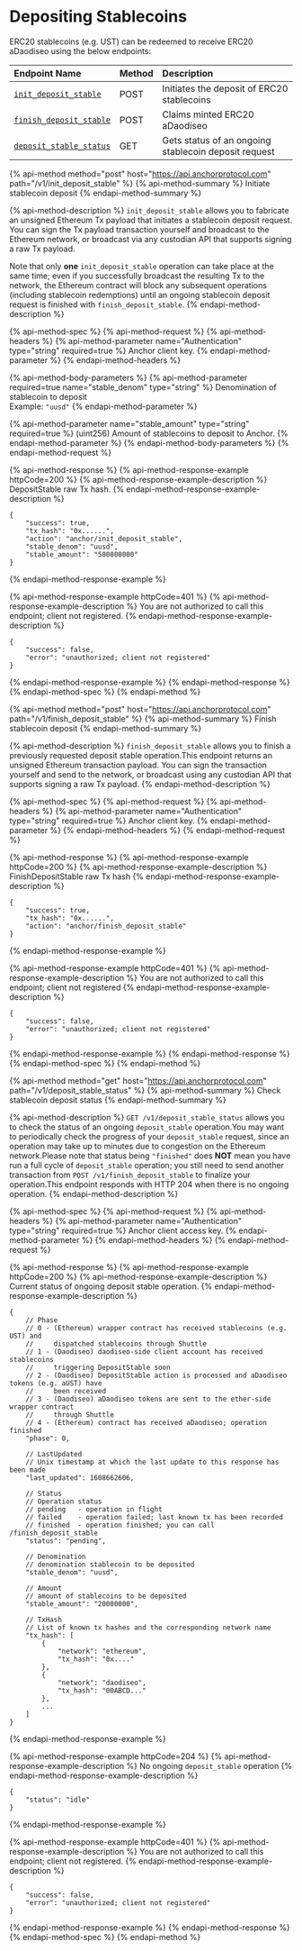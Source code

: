 # Depositing Stablecoins

ERC20 stablecoins \(e.g. UST\) can be redeemed to receive ERC20 aDaodiseo using the below endpoints:

| Endpoint Name | Method | Description |
| :--- | :--- | :--- |
| [`init_deposit_stable`](depositing-stablecoins.md#initiate-stablecoin-deposit) | POST | Initiates the deposit of ERC20 stablecoins |
| [`finish_deposit_stable`](depositing-stablecoins.md#finish-stablecoin-deposit) | POST | Claims minted ERC20 aDaodiseo |
| [`deposit_stable_status`](depositing-stablecoins.md#get-stablecoin-deposit-status) | GET | Gets status of an ongoing stablecoin deposit request |

{% api-method method="post" host="https://api.anchorprotocol.com" path="/v1/init\_deposit\_stable" %}
{% api-method-summary %}
Initiate stablecoin deposit
{% endapi-method-summary %}

{% api-method-description %}
`init_deposit_stable` allows you to fabricate an unsigned Ethereum Tx payload that initiates a stablecoin deposit request. You can sign the Tx payload transaction yourself and broadcast to the Ethereum network, or broadcast via any custodian API that supports signing a raw Tx payload.  
  
Note that only **one** `init_deposit_stable` operation can take place at the same time; even if you successfully broadcast the resulting Tx to the network, the Ethereum contract will block any subsequent operations \(including stablecoin redemptions\) until an ongoing stablecoin deposit request is finished with `finish_deposit_stable`.
{% endapi-method-description %}

{% api-method-spec %}
{% api-method-request %}
{% api-method-headers %}
{% api-method-parameter name="Authentication" type="string" required=true %}
Anchor client key.
{% endapi-method-parameter %}
{% endapi-method-headers %}

{% api-method-body-parameters %}
{% api-method-parameter required=true name="stable\_denom" type="string" %}
Denomination of stablecoin to deposit  
Example: `"uusd"`
{% endapi-method-parameter %}

{% api-method-parameter name="stable\_amount" type="string" required=true %}
\(uint256\) Amount of stablecoins to deposit to Anchor.
{% endapi-method-parameter %}
{% endapi-method-body-parameters %}
{% endapi-method-request %}

{% api-method-response %}
{% api-method-response-example httpCode=200 %}
{% api-method-response-example-description %}
DepositStable raw Tx hash.
{% endapi-method-response-example-description %}

```text
{
    "success": true,
    "tx_hash": "0x......",
    "action": "anchor/init_deposit_stable",
    "stable_denom": "uusd", 
    "stable_amount": "500000000"
}
```
{% endapi-method-response-example %}

{% api-method-response-example httpCode=401 %}
{% api-method-response-example-description %}
You are not authorized to call this endpoint; client not registered.
{% endapi-method-response-example-description %}

```text
{
    "success": false,
    "error": "unauthorized; client not registered"
}
```
{% endapi-method-response-example %}
{% endapi-method-response %}
{% endapi-method-spec %}
{% endapi-method %}

{% api-method method="post" host="https://api.anchorprotocol.com" path="/v1/finish\_deposit\_stable" %}
{% api-method-summary %}
Finish stablecoin deposit
{% endapi-method-summary %}

{% api-method-description %}
`finish_deposit_stable` allows you to finish a previously requested deposit stable operation.This endpoint returns an unsigned Ethereum transaction payload. You can sign the transaction yourself and send to the network, or broadcast using any custodian API that supports signing a raw Tx payload.
{% endapi-method-description %}

{% api-method-spec %}
{% api-method-request %}
{% api-method-headers %}
{% api-method-parameter name="Authentication" type="string" required=true %}
Anchor client key.
{% endapi-method-parameter %}
{% endapi-method-headers %}
{% endapi-method-request %}

{% api-method-response %}
{% api-method-response-example httpCode=200 %}
{% api-method-response-example-description %}
FinishDepositStable raw Tx hash
{% endapi-method-response-example-description %}

```text
{
    "success": true,
    "tx_hash": "0x......",
    "action": "anchor/finish_deposit_stable"
}
```
{% endapi-method-response-example %}

{% api-method-response-example httpCode=401 %}
{% api-method-response-example-description %}
You are not authorized to call this endpoint; client not registered
{% endapi-method-response-example-description %}

```text
{
    "success": false,
    "error": "unauthorized; client not registered"
}
```
{% endapi-method-response-example %}
{% endapi-method-response %}
{% endapi-method-spec %}
{% endapi-method %}

{% api-method method="get" host="https://api.anchorprotocol.com" path="/v1/deposit\_stable\_status" %}
{% api-method-summary %}
Check stablecoin deposit status
{% endapi-method-summary %}

{% api-method-description %}
`GET /v1/deposit_stable_status` allows you to check the status of an ongoing `deposit_stable` operation.You may want to periodically check the progress of your `deposit_stable` request, since an operation may take up to minutes due to congestion on the Ethereum network.Please note that status being `"finished"` does **NOT** mean you have run a full cycle of `deposit_stable` operation; you still need to send another transaction from `POST /v1/finish_deposit_stable` to finalize your operation.This endpoint responds with HTTP 204 when there is no ongoing operation.
{% endapi-method-description %}

{% api-method-spec %}
{% api-method-request %}
{% api-method-headers %}
{% api-method-parameter name="Authentication" type="string" required=true %}
Anchor client access key.
{% endapi-method-parameter %}
{% endapi-method-headers %}
{% endapi-method-request %}

{% api-method-response %}
{% api-method-response-example httpCode=200 %}
{% api-method-response-example-description %}
Current status of ongoing deposit stable operation.
{% endapi-method-response-example-description %}

```text
{
    // Phase
    // 0 - (Ethereum) wrapper contract has received stablecoins (e.g. UST) and 
    //     dispatched stablecoins through Shuttle
    // 1 - (Daodiseo) daodiseo-side client account has received stablecoins
    //     triggering DepositStable soon
    // 2 - (Daodiseo) DepositStable action is processed and aDaodiseo tokens (e.g. aUST) have
    //     been received
    // 3 - (Daodiseo) aDaodiseo tokens are sent to the ether-side wrapper contract
    //     through Shuttle
    // 4 - (Ethereum) contract has received aDaodiseo; operation finished
    "phase": 0,

    // LastUpdated
    // Unix timestamp at which the last update to this response has been made
    "last_updated": 1608662606,

    // Status
    // Operation status
    // pending   - operation in flight
    // failed    - operation failed; last known tx has been recorded
    // finished  - operation finished; you can call /finish_deposit_stable
    "status": "pending",

    // Denomination
    // denomination stablecoin to be deposited
    "stable_denom": "uusd", 

    // Amount
    // amount of stablecoins to be deposited
    "stable_amount": "20000000",

    // TxHash
    // List of known tx hashes and the corresponding network name
    "tx_hash": [
        {
            "network": "ethereum",
            "tx_hash": "0x...."
        },
        {
            "network": "daodiseo",
            "tx_hash": "00ABCD..."
        },
        ...
    ]
}
```
{% endapi-method-response-example %}

{% api-method-response-example httpCode=204 %}
{% api-method-response-example-description %}
No ongoing `deposit_stable` operation
{% endapi-method-response-example-description %}

```text
{
    "status": "idle"
}
```
{% endapi-method-response-example %}

{% api-method-response-example httpCode=401 %}
{% api-method-response-example-description %}
You are not authorized to call this endpoint; client not registered.
{% endapi-method-response-example-description %}

```text
{
    "success": false,
    "error": "unauthorized; client not registered"
}
```
{% endapi-method-response-example %}
{% endapi-method-response %}
{% endapi-method-spec %}
{% endapi-method %}


